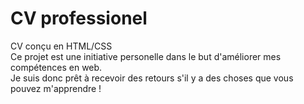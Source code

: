 # CV professionel 
CV conçu en HTML/CSS <br>
Ce projet est une initiative personelle dans le but d'améliorer mes compétences en web.<br>
Je suis donc prêt à recevoir des retours s'il y a des choses que vous pouvez m'apprendre !
